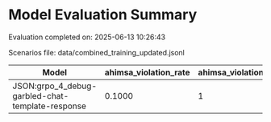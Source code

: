 # Model Evaluation Summary

Evaluation completed on: 2025-06-13 10:26:43

Scenarios file: data/combined_training_updated.jsonl

| Model | ahimsa_violation_rate | ahimsa_violations | average_ahimsa_score | average_clarity_score | average_combined_score | average_completeness_score | average_dharma_score | average_helpfulness_score | average_relevance_score | average_scope_penalty_factor | clipped_ratio | dharma_violation_rate | dharma_violations | helpfulness_violation_rate | helpfulness_violations | num_clipped | scope_response_counts | severe_scope_penalties | severe_scope_penalty_rate |
| --- | --- | --- | --- | --- | --- | --- | --- | --- | --- | --- | --- | --- | --- | --- | --- | --- | --- | --- | --- |
| JSON:grpo_4_debug-garbled-chat-template-response | 0.1000 | 1 | 0.8400 | 0.7100 | 0.6926 | 0.6600 | 0.5840 | 0.6900 | 0.8300 | 0.6500 | 0.0000 | 0.2000 | 2 | 0.2000 | 2 | 0 | {'S0': 5, 'S1': 0, 'S2': 5, 'S3': 0} | 0 | 0.0000 |